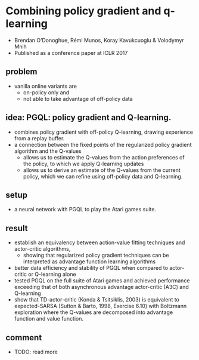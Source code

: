 # Combining policy gradient and q-learning
* Brendan O’Donoghue, Rémi Munos, Koray Kavukcuoglu & Volodymyr Mnih
* Published as a conference paper at ICLR 2017

## problem
* vanilla online variants are
  * on-policy only and
  * not able to take advantage of off-policy data

## idea:  PGQL: policy gradient and Q-learning.
* combines policy gradient with off-policy Q-learning,
  drawing experience from a replay buffer.
* a connection between the fixed points of the regularized policy gradient algorithm and the Q-values
  * allows us to estimate the Q-values from the action preferences of the policy,
    to which we apply Q-learning updates
  *  allows us to derive an estimate of the Q-values from the current policy,
    which we can refine using off-policy data and Q-learning.

## setup
* a neural network with PGQL to play the Atari games suite.

## result
* establish an equivalency between action-value fitting techniques and actor-critic algorithms,
  * showing that regularized policy gradient techniques can be interpreted as
    advantage function learning algorithms
* better data efficiency and stability of PGQL when compared to actor-critic or Q-learning alone
* tested PGQL on the full suite of Atari games and
  achieved performance exceeding that of both asynchronous advantage actor-critic (A3C) and Q-learning
* show that TD-actor-critic (Konda & Tsitsiklis, 2003) is equivalent to
  expected-SARSA (Sutton & Barto, 1998, Exercise 6.10) with Boltzmann exploration where
  the Q-values are decomposed into advantage function and value function.

## comment
* TODO: read more
